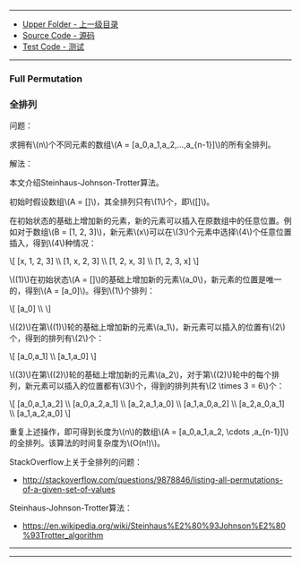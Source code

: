 --------
* [Upper Folder - 上一级目录](../)
* [Source Code - 源码](https://github.com/zhaochenyou/Way-to-Algorithm/blob/master/src/CombinatorialMathematics/FullPermutation.hpp)
* [Test Code - 测试](https://github.com/zhaochenyou/Way-to-Algorithm/blob/master/src/CombinatorialMathematics/FullPermutation.cpp)

--------

### Full Permutation
### 全排列
<div>
问题：
<p id="i">求拥有\(n\)个不同元素的数组\(A = [a_0,a_1,a_2,…,a_{n-1}]\)的所有全排列。 </p>
解法：
<p id="i">本文介绍Steinhaus-Johnson-Trotter算法。 </p>
<p id="i">初始时假设数组\(A = []\)，其全排列只有\(1\)个，即\([]\)。 </p>
<p id="i">在初始状态的基础上增加新的元素，新的元素可以插入在原数组中的任意位置。例如对于数组\(B = [1, 2, 3]\)，新元素\(x\)可以在\(3\)个元素中选择\(4\)个任意位置插入，得到\(4\)种情况：</p>
\[
[x, 1, 2, 3] \\
[1, x, 2, 3] \\
[1, 2, x, 3] \\
[1, 2, 3, x]
\]
<p id="i">\((1)\)在初始状态\(A = []\)的基础上增加新的元素\(a_0\)，新元素的位置是唯一的，得到\(A = [a_0]\)。得到\(1\)个排列： </p>
\[
[a_0] \\
\]
<p id="i">\((2)\)在第\((1)\)轮的基础上增加新的元素\(a_1\)，新元素可以插入的位置有\(2\)个，得到的排列有\(2\)个： </p>
\[
[a_0,a_1] \\
[a_1,a_0]
\]
<p id="i">\((3)\)在第\((2)\)轮的基础上增加新的元素\(a_2\)，对于第\((2)\)轮中的每个排列，新元素可以插入的位置都有\(3\)个，得到的排列共有\(2 \times 3 = 6\)个： </p>
\[
[a_0,a_1,a_2] \\
[a_0,a_2,a_1] \\
[a_2,a_1,a_0] \\
[a_1,a_0,a_2] \\
[a_2,a_0,a_1] \\
[a_1,a_2,a_0]
\]
<p id="i">重复上述操作，即可得到长度为\(n\)的数组\(A = [a_0,a_1,a_2, \cdots ,a_{n-1}]\)的全排列。该算法的时间复杂度为\(O(n!)\)。 </p>
</div>

StackOverflow上关于全排列的问题：
* http://stackoverflow.com/questions/9878846/listing-all-permutations-of-a-given-set-of-values

Steinhaus-Johnson-Trotter算法：
* https://en.wikipedia.org/wiki/Steinhaus%E2%80%93Johnson%E2%80%93Trotter_algorithm

--------
--------
